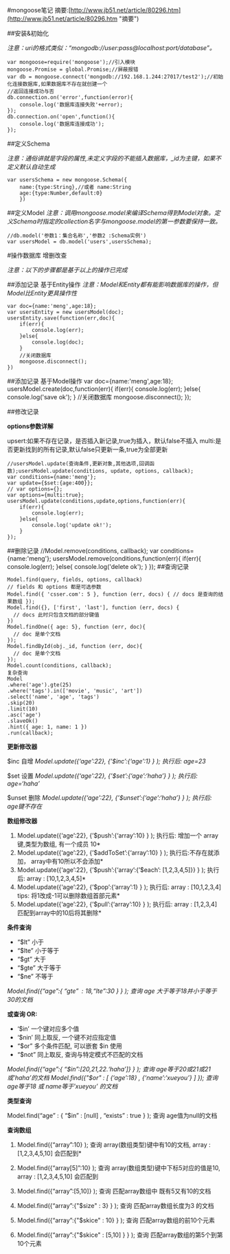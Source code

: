 #mongoose笔记
摘要:[http://www.jb51.net/article/80296.htm](http://www.jb51.net/article/80296.htm "摘要")

##安装&初始化

*注意：uri的格式类似：“mongodb://user:pass@localhost:port/database”。*

	var mongoose=require('mongoose');//引入模块
	mongoose.Promise = global.Promise;//屏蔽报错
	var db = mongoose.connect('mongodb://192.168.1.244:27017/test2');//初始化连接数据库,如果数据库不存在就创建一个
	//返回连接成功与否
	db.connection.on('error',function(error){
	    console.log('数据库连接失败'+error);
	});
	db.connection.on('open',function(){
	    console.log('数据库连接成功');
	});
##定义Schema

*注意：通俗讲就是字段的属性,未定义字段的不能插入数据库，_id为主键，如果不定义默认自动生成*

	var usersSchema = new mongoose.Schema({
		name:{type:String},//或者 name:String
		age:{type:Number,default:0}
		})
##定义Model
*注意：调用mongoose.model来编译Schema得到Model对象。定义Schema时指定的collection名字与mongoose.model的第一参数要保持一致。*
    
    //db.model('参数1：集合名称','参数2 :Schema实例')
	var usersModel = db.model('users',usersSchema);
#操作数据库 增删改查

*注意：以下的步骤都是基于以上的操作已完成*

##添加记录 基于Entity操作
*注意：Model和Entity都有能影响数据库的操作，但Model比Entity更具操作性*

    var doc={name:'meng',age:18};
	var usersEntity = new usersModel(doc);
	usersEntity.save(function(err,doc){
	    if(err){
	        console.log(err);
	    }else{
	        console.log(doc);
	    }
        //关闭数据库
        mongoose.disconnect();
	})
	
##添加记录 基于Model操作
    var doc={name:'meng',age:18};
    usersModel.create(doc,function(err){
        if(err){
            console.log(err);
        }else{
            console.log('save ok');
        }
        //关闭数据库
        mongoose.disconnect();
    });

##修改记录

**options参数详解**

upsert:如果不存在记录，是否插入新记录,true为插入，默认false不插入
multi:是否更新找到的所有记录,默认false只更新一条,true为全部更新


    //usersModel.update(查询条件,更新对象,其他选项,回调函数);usersModel.update(conditions, update, options, callback);
    var conditions={name:'meng'};
    var update={$set:{age:400}};
    // var options={};
    var options={multi:true};
    usersModel.update(conditions,update,options,function(err){
        if(err){
            console.log(err);
        }else{
            console.log('update ok!');
        }
    });

##删除记录
    //Model.remove(conditions, callback);
    var conditions={name:'meng'};
    usersModel.remove(conditions,function(err){
        if(err){
            console.log(err);
        }else{
            console.log('delete ok');
        }
    });
##查询记录

    Model.find(query, fields, options, callback)
    // fields 和 options 都是可选参数
    Model.find({ 'csser.com': 5 }, function (err, docs) { // docs 是查询的结果数组 });
    Model.find({}, ['first', 'last'], function (err, docs) {
      // docs 此时只包含文档的部分键值
    })
    Model.findOne({ age: 5}, function (err, doc){
      // doc 是单个文档
    });
    Model.findById(obj._id, function (err, doc){
      // doc 是单个文档
    });
    Model.count(conditions, callback);
    复杂查询
    Model
    .where('age').gte(25)
    .where('tags').in(['movie', 'music', 'art'])
    .select('name', 'age', 'tags')
    .skip(20)
    .limit(10)
    .asc('age')
    .slaveOk()
    .hint({ age: 1, name: 1 })
    .run(callback);








**更新修改器**

$inc 自增
*Model.update({‘age’:22}, {’$inc’:{‘age’:1} }  ); 执行后: age=23*

$set 设置
*Model.update({‘age’:22}, {’$set’:{‘age’:‘haha’} }  ); 执行后: age=‘haha’*

$unset 删除
*Model.update({‘age’:22}, {’$unset’:{‘age’:‘haha’} }  ); 执行后: age键不存在*

**数组修改器**

1. Model.update({‘age’:22}, {’$push’:{‘array’:10} } ); 执行后: 增加一个 array 键,类型为数组, 有一个成员 10*
2. Model.update({‘age’:22}, {’$addToSet’:{‘array’:10} } ); 执行后:不存在就添加， array中有10所以不会添加*
3. Model.update({‘age’:22}, {’$push’:{‘array’:{’$each’: [1,2,3,4,5]}} } ); 执行后: array : [10,1,2,3,4,5]*
4. Model.update({‘age’:22}, {’$pop’:{‘array’:1} } ); 执行后: array : [10,1,2,3,4] tips: 将1改成-1可以删除数组首部元素*
5. Model.update({‘age’:22}, {’$pull’:{‘array’:10} } ); 执行后: array : [1,2,3,4] 匹配到array中的10后将其删除*

**条件查询**

 - “$lt” 小于
 - “$lte” 小于等于
 - “$gt” 大于
 - “$gte” 大于等于
 - “$ne” 不等于

*Model.find({“age”:{ “$gte”:18 , “$lte”:30 } } ); 查询 age 大于等于18并小于等于30的文档*

**或查询 OR:**

- ‘$in’ 一个键对应多个值
- ‘$nin’ 同上取反, 一个键不对应指定值
- “$or” 多个条件匹配, 可以嵌套 $in 使用
- “$not”     同上取反, 查询与特定模式不匹配的文档

*Model.find({“age”:{ “$in”:[20,21,22.‘haha’]} } ); 查询 age等于20或21或21或’haha’的文档*
*Model.find({"$or" :  [ {‘age’:18} , {‘name’:‘xueyou’} ] }); 查询 age等于18 或 name等于’xueyou’ 的文档*

**类型查询**

Model.find(“age” :  { “$in” : [null] , “exists” : true  } ); 查询 age值为null的文档

**查询数组**

1. Model.find({“array”:10} ); 查询 array(数组类型)键中有10的文档, array : [1,2,3,4,5,10] 会匹配到*

2. Model.find({“array[5]”:10} ); 查询 array(数组类型)键中下标5对应的值是10, array : [1,2,3,4,5,10] 会匹配到

3. Model.find({“array”:[5,10]} ); 查询 匹配array数组中 既有5又有10的文档

4. Model.find({“array”:{"$size" : 3} } ); 查询 匹配array数组长度为3 的文档

5. Model.find({“array”:{"$skice" : 10} } ); 查询 匹配array数组的前10个元素

6. Model.find({“array”:{"$skice" : [5,10] } } ); 查询 匹配array数组的第5个到第10个元素


